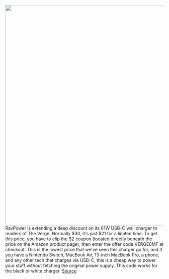 <img src='https://cdn.vox-cdn.com/thumbor/rhm9ZsFz6eKv29eRIiuyARZtcxs=/0x0:1867x1245/1200x800/filters:focal(1263x525:1561x823)/cdn.vox-cdn.com/uploads/chorus_image/image/66785355/ravpower61w.0.jpg' width='700px' /><br/>
RavPower is extending a deep discount on its 61W USB-C wall charger to readers of The Verge. Normally $30, it's just $21 for a limited time. To get this price, you have to clip the $2 coupon (located directly beneath the price on the Amazon product page), then enter the offer code VERGE8MF at checkout. This is the lowest price that we've seen this charger go for, and if you have a Nintendo Switch, MacBook Air, 13-inch MacBook Pro, a phone, and any other tech that charges via USB-C, this is a cheap way to power your stuff without fetching the original power supply. This code works for the black or white charger.
<a href='https://www.theverge.com/good-deals/2020/5/12/21255776/ravpower-usb-c-charger-deal-doom-eternal-game-borderlands-3-sale'> Source <a/>